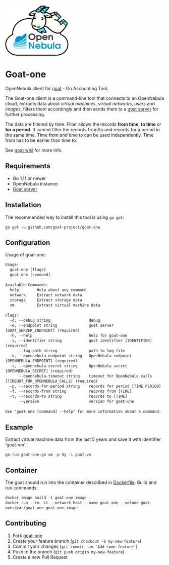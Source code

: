 ![goat-one](https://github.com/goat-project/goat-one/blob/master/img/goat-one.png)

# Goat-one 

OpenNebula client for [goat](https://github.com/goat-project/goat) - Go Accounting Tool.

The Goat-one client is a command-line tool that connects to an OpenNebula cloud, 
extracts data about _virtual machines_, _virtual networks_, _users_ and _images_, filters them 
accordingly and then sends them to a [goat server](https://github.com/goat-project/goat) for 
further processing. 

The data are filtered by time. Filter allows the records **from time**, **to time** or 
**for a period**. It cannot filter the records from/to and records for a period in 
the same time. Time from and time to can be used independently. Time from has to be 
earlier than time to.

See [goat wiki](https://github.com/goat-project/goat/wiki) for more info.

## Requirements
* Go 1.11 or newer
* OpenNebula instance
* [Goat server](https://github.com/goat-project/goat)

## Installation
The recommended way to install this tool is using `go get`:
```
go get -u github.com/goat-project/goat-one
```

## Configuration
Usage of goat-one:
```
Usage:
  goat-one [flags]
  goat-one [command]

Available Commands:
  help        Help about any command
  network     Extract network data
  storage     Extract storage data
  vm          Extract virtual machine data

Flags:
  -d, --debug string                 debug
  -e, --endpoint string              goat server [GOAT_SERVER_ENDPOINT] (required)
  -h, --help                         help for goat-one
  -i, --identifier string            goat identifier [IDENTIFIER] (required)
      --log-path string              path to log file
  -o, --opennebula-endpoint string   OpenNebula endpoint [OPENNEBULA_ENDPOINT] (required)
  -s, --opennebula-secret string     OpenNebula secret [OPENNEBULA_SECRET] (required)
      --opennebula-timeout string    timeout for OpenNebula calls [TIMEOUT_FOR_OPENNEBULA_CALLS] (required)
  -p, --records-for-period string    records for period [TIME PERIOD]
  -f, --records-from string          records from [TIME]
  -t, --records-to string            records to [TIME]
      --version                      version for goat-one

Use "goat-one [command] --help" for more information about a command.
```

## Example
Extract virtual machine data from the last 5 years and save it with identifier 'goat-vm'.
```
go run goat-one.go vm -p 5y -i goat-vm
```

## Container
The goat should run into the container described in [Dockerfile](https://github.com/goat-project/goat-one/blob/master/Dockerfile). 
Build and run commands:
```
docker image build -t goat-one-image .
docker run --rm -it --network host --name goat-one --volume goat-one:/var/goat-one goat-one-image
```

## Contributing
1. Fork [goat-one](https://github.com/goat-project/goat-one/fork)
2. Create your feature branch (`git checkout -b my-new-feature`)
3. Commit your changes (`git commit -am 'Add some feature'`)
4. Push to the branch (`git push origin my-new-feature`)
5. Create a new Pull Request